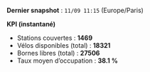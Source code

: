**Dernier snapshot** : `11/09 11:15` (Europe/Paris)

**KPI (instantané)**

- Stations couvertes : **1469**
- Vélos disponibles (total) : **18321**
- Bornes libres (total) : **27506**
- Taux moyen d’occupation : **38.1 %**
